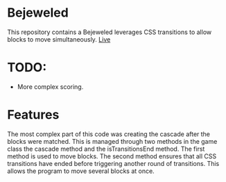 # Bejeweled

This repository contains a Bejeweled leverages CSS transitions to allow blocks to move simultaneously.
[Live](http://jasminenoack.github.io/bejeweled/)

# TODO:

- More complex scoring.

# Features

The most complex part of this code was creating the cascade after the blocks were matched. This is managed through two methods in the game class the cascade method and the isTransitionsEnd method. The first method is used to move blocks. The second method ensures that all CSS transitions have ended before triggering another round of transitions. This allows the program to move several blocks at once.
